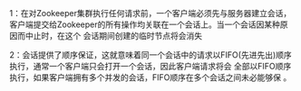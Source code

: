 1：在对Zookeeper集群执行任何请求前，一个客户端必须先与服务器建立会话，客户端提交给Zookeeper的所有操作均关联在一个会话上。当一个会话因某种原因而中止时，在这个
会话期间创建的临时节点将会消失

2：会话提供了顺序保证，这就意味着同一个会话中的请求以FIFO(先进先出)顺序执行，通常一个客户端只会打开一个会话，因此客户端请求将会
   全部以FIFO顺序执行，如果客户端拥有多个并发的会话，FIFO顺序在多个会话之间未必能够保 。